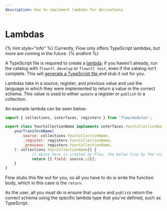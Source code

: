 ```yaml
---
description: How to implement lambdas for derivations
---
```


# Lambdas

{% hint style="info" %}
Currently, Flow only offers TypeScript lambdas, but more are coming in the future.&#x20;
{% endhint %}

A TypeScript file is required to create a [lambda](../../../concepts/catalog-entities/derivations/lambdas.md). If you haven't already, run the catalog with `flowctl develop` or `flowctl test`, even if the catalog isn't complete. This will [generate a TypeScript file ](../../flowctl-build-outputs.md#typescript-code-generation)and stub it out for you.

Lambdas take in a source, register, and previous value and use the language in which they were implemented to return a value in the correct schema. This value is used to either `update` a register or `publish` to a collection.

An example lambda can be seen below:

```javascript
import { collections, interfaces, registers } from 'flow/modules';

export class YourCollectionName implements interfaces.YourCollectionName {
    yourTransformName(
        source: collections.YourCollectionName,
        _register: registers.YourCollectionName,
        _previous: registers.YourCollectionName,
    ): collections.YourCollectionName[] {
            // Above here is created by Flow, the below line by the user.
            return [{ field: source.id}];
    }
}
```

Flow stubs this file out for you, so all you have to do is write the function body, which in this case is the `return`.

As the user, all you must do is ensure that `update` and `publish` return the correct schema using the specific lambda type that you've defined, such as TypeScript.
